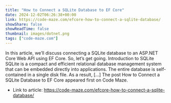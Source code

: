 ```yaml
---
title: "How to Connect a SQLite Database to EF Core"
date: 2024-12-02T06:26:38+00:00
link: https://code-maze.com/efcore-how-to-connect-a-sqlite-database/
showShare: false
showReadTime: false
thumbnail: images/dotnet.png
tags: ["code-maze.com"]
---
```

In this article, we’ll discuss connecting a SQLite database to an ASP.NET Core Web API using EF Core. So, let’s get going. Introduction to SQLite SQLite is a compact and efficient relational database management system that can be embedded directly into applications. The entire database is self-contained in a single disk file. As a result, […]
The post How to Connect a SQLite Database to EF Core appeared first on Code Maze.

- Link to article: https://code-maze.com/efcore-how-to-connect-a-sqlite-database/